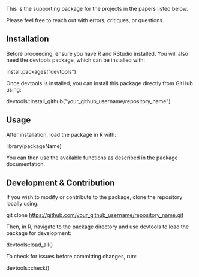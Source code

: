 This is the supporting package for the projects in the papers listed below.

Please feel free to reach out with errors, critiques, or questions.

## Installation

Before proceeding, ensure you have R and RStudio installed. You will also need the devtools package, which can be installed with:

install.packages("devtools")

Once devtools is installed, you can install this package directly from GitHub using:

devtools::install_github("your_github_username/repository_name")

## Usage

After installation, load the package in R with:

library(packageName)

You can then use the available functions as described in the package documentation.

## Development & Contribution

If you wish to modify or contribute to the package, clone the repository locally using:

git clone https://github.com/your_github_username/repository_name.git

Then, in R, navigate to the package directory and use devtools to load the package for development:

devtools::load_all()

To check for issues before committing changes, run:

devtools::check()

